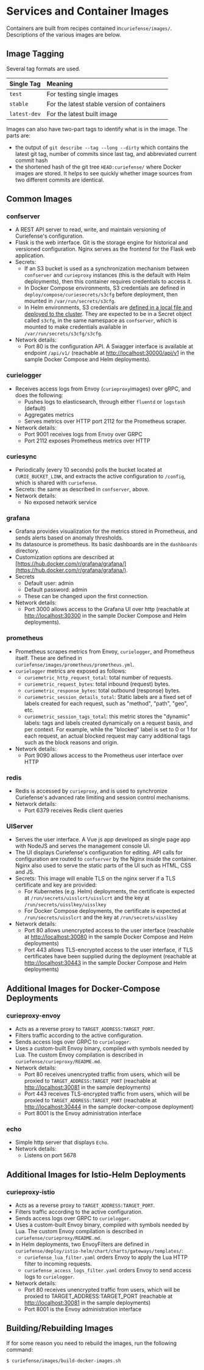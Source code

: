 # Services and Container Images

Containers are built from recipes contained in`curiefense/images/`. Descriptions of the various images are below.

## Image Tagging

Several tag formats are used.

| Single Tag | Meaning |
| :--- | :--- |
| `test` | For testing single images |
| `stable` | For the latest stable version of containers |
| `latest-dev` | For the latest built image |

Images can also have two-part tags to identify what is in the image. The parts are:

* the output of `git describe --tag --long --dirty` which contains the latest git tag, number of commits since last tag, and abbreviated current commit hash
* the shortened hash of the git tree `HEAD:curiefense/` where Docker images are stored. It helps to see quickly whether image sources from two different commits are identical.

## Common Images

### confserver

* A REST API server to read, write, and maintain versioning of Curiefense's configuration.
* Flask is the web interface. Git is the storage engine for historical and versioned configuration. Nginx serves as the frontend for the Flask web application.
* Secrets:
  * If an S3 bucket is used as a synchronization mechanism between `confserver` and `curieproxy` instances \(this is the default with Helm deployments\), then this container requires credentials to access it.
  * In Docker Compose environments, S3 credentials are defined in `deploy/compose/curiesecrets/s3cfg` before deployment, then mounted in `/var/run/secrets/s3cfg`. 
  * In Helm environments, S3 credentials are [defined in a local file and deployed to the cluster](../installation/deployment-first-steps/istio-via-helm.md#setup-secrets). They are expected to be in a Secret object called `s3cfg`, in the same namespace as `confserver`, which is mounted to make credentials available in `/var/run/secrets/s3cfg/s3cfg`.
* Network details:
  * Port 80 is the configuration API. A Swagger interface is available at endpoint `/api/v1/` \(reachable at [http://localhost:30000/api/v1](http://localhost:30000/api/v1) in the sample Docker Compose and Helm deployments\).

### curielogger

* Receives access logs from Envoy \(`curieproxy`images\) over gRPC, and does the following:
  * Pushes logs to elasticsearch, through either `fluentd` or `logstash` \(default\)
  * Aggregates metrics
  * Serves metrics over HTTP port 2112 for the Prometheus scraper.
* Network details:
  * Port 9001 receives logs from Envoy over GRPC
  * Port 2112 exposes Prometheus metrics over HTTP

### curiesync

* Periodically \(every 10 seconds\) polls the bucket located at `CURIE_BUCKET_LINK`, and extracts the active configuration to `/config`, which is shared with `curiefense`.
* Secrets: the same as described in `confserver`, above.
* Network details:
  * No exposed network service

### grafana

* Grafana provides visualization for the metrics stored in Prometheus, and sends alerts based on anomaly thresholds.
* Its datasource is prometheus. Its basic dashboards are in the `dashboards` directory. 
* Customization options are described at [https://hub.docker.com/r/grafana/grafana/](https://hub.docker.com/r/grafana/grafana/).
* Secrets
  * Default user: admin
  * Default password: admin
  * These can be changed upon the first connection. 
* Network details:
  * Port 3000 allows access to the Grafana UI over http \(reachable at [http://localhost:30300](http://localhost:30300) in the sample Docker Compose and Helm deployments\).

### prometheus

* Prometheus scrapes metrics from Envoy, `curielogger`, and Prometheus itself. These are defined in `curiefense/images/prometheus/prometheus.yml`.
* `curielogger` metrics are exposed as follows:
  * `curiemetric_http_request_total`: total number of requests.
  * `curiemetric_request_bytes`: total inbound \(request\) bytes.
  * `curiemetric_response_bytes`: total outbound \(response\) bytes.
  * `curiemetric_session_details_total`: Static labels are a fixed set of labels created for each request, such as "method", "path", "geo", etc.
  * `curiemetric_session_tags_total`: this metric stores the "dynamic" labels: tags and labels created dynamically on a request basis, and per context. For example, while the "blocked" label is set to 0 or 1 for each request, an actual blocked request may carry additional tags such as the block reasons and origin.
* Network details:
  * Port 9090 allows access to the Prometheus user interface over HTTP

### redis

* Redis is accessed by `curieproxy`, and is used to synchronize Curiefense's advanced rate limiting and session control mechanisms. 
* Network details:
  * Port 6379 receives Redis client queries

### UIServer

* Serves the user interface. A Vue js app developed as single page app with NodeJS and serves the management console UI. 
* The UI displays Curiefense's configuration for editing. API calls for configuration are routed to `confserver` by the Nginx inside the container. Nginx also used to serve the static parts of the UI such as HTML, CSS and JS.
* Secrets: This image will enable TLS on the nginx server if a TLS certificate and key are provided:
  * For Kubernetes \(e.g. Helm\) deployments, the certificate is expected at `/run/secrets/uisslcrt/uisslcrt` and the key at `/run/secrets/uisslkey/uisslkey`
  * For Docker Compose deployments, the certificate is expected at `/run/secrets/uisslcrt` and the key at `/run/secrets/uisslkey`
* Network details:
  * Port 80 allows unencrypted access to the user interface \(reachable at [http://localhost:30080](http://localhost:30080) in the sample Docker Compose and Helm deployments\)
  * Port 443 allows TLS-encrypted access to the user interface, if TLS certificates have been supplied during the deployment \(reachable at [http://localhost:30443](http://localhost:30443) in the sample Docker Compose and Helm deployments\)

## Additional Images for Docker-Compose Deployments

### curieproxy-envoy

* Acts as a reverse proxy to `TARGET_ADDRESS:TARGET_PORT`.
* Filters traffic according to the active configuration.
* Sends access logs over GRPC to `curielogger`.
* Uses a custom-built Envoy binary, compiled with symbols needed by Lua. The custom Envoy compilation is described in `curiefense/curieproxy/README.md`.
* Network details:
  * Port 80 receives unencrypted traffic from users, which will be proxied to `TARGET_ADDRESS:TARGET_PORT` \(reachable at [http://localhost:30081](http://localhost:30081) in the sample  deployments\)
  * Port 443 receives TLS-encrypted traffic from users,  which will be proxied to `TARGET_ADDRESS:TARGET_PORT` \(reachable at [http://localhost:30444](http://localhost:30444) in the sample docker-compose deployment\)
  * Port 8001 is the Envoy administration interface

### echo

* Simple http server that displays `Echo`.
* Network details:
  * Listens on port 5678

## Additional Images for Istio-Helm Deployments

### curieproxy-istio 

* Acts as a reverse proxy to `TARGET_ADDRESS:TARGET_PORT`.
* Filters traffic according to the active configuration.
* Sends access logs over GRPC to `curielogger`.
* Uses a custom-built Envoy binary, compiled with symbols needed by Lua. The custom Envoy compilation is described in `curiefense/curieproxy/README.md`.
* In Helm deployments, two EnvoyFilters are defined in `curiefense/deploy/istio-helm/chart/charts/gateways/templates/`:
  * `curiefense_lua_filter.yaml` orders Envoy to apply the Lua HTTP filter to incoming requests.
  * `curiefense_access_logs_filter.yaml` orders Envoy to send access logs to `curielogger`.
* Network details:
  * Port 80 receives unencrypted traffic from users, which will be proxied to TARGET\_ADDRESS:TARGET\_PORT \(reachable at [http://localhost:30081](http://localhost:30081) in the sample  deployments\)
  * Port 8001 is the Envoy administration interface

## **Building/Rebuilding Images**

If for some reason you need to rebuild the images, run the following command:

```bash
$ curiefense/images/build-docker-images.sh
```

